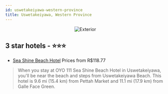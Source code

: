 ```yaml
---
id: uswetakeiyawa-western-province
title: Uswetakeiyawa, Western Province
---
```


<center><img src="https://i.travelapi.com/hotels/37000000/36470000/36467200/36467155/50a05871_z.jpg" alt="Exterior" /></center>


##  3 star hotels - ⭐️⭐️⭐️

-    [Sea Shine Beach Hotel](https://us.hurb.com/hotels/uswetakeiyawa/sea-shine-beach-hotel-JNP-JP803177?cmp=18055) Prices from R$118.77
   > When you stay at OYO 111 Sea Shine Beach Hotel in Uswetakeiyawa, you'll be near the beach and steps from Uswetakeiyawa Beach. This hotel is 9.6 mi (15.4 km) from Pettah Market and 11.1 mi (17.9 km) from Galle Face Green.
